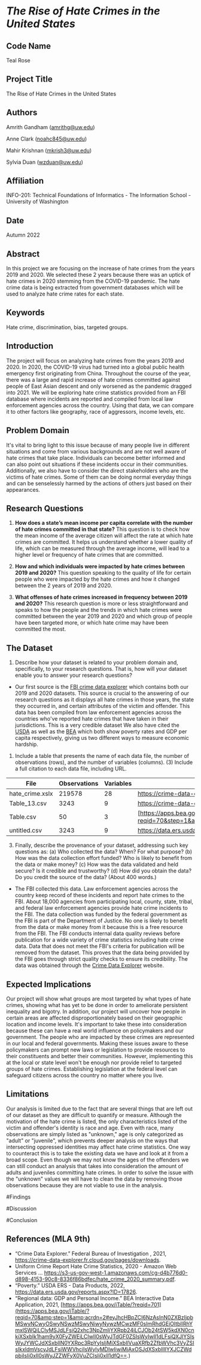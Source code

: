 # *The Rise of Hate Crimes in the United States*

## Code Name
Teal Rose

## Project Title
The Rise of Hate Crimes in the United States

## Authors

Amrith Gandham (amrithg@uw.edu)

Anne Clark (noahc845@uw.edu)

Mahir Krishnan (mkrish3@uw.edu)

Sylvia Duan (wzduan@uw.edu)

## Affiliation
INFO-201: Technical Foundations of Informatics - The Information School - University of Washington

## Date
Autumn 2022

## Abstract
In this project we are focusing on the increase of hate crimes from the years 2019 and 2020. We selected these 2 years because there was an uptick of hate crimes in 2020 stemming from the COVID-19 pandemic. The hate crime data is being extracted from government databases which will be used to analyze hate crime rates for each state.

## Keywords
Hate crime, discrimination, bias, targeted groups.

## Introduction
The project will focus on analyzing hate crimes from the years 2019 and 2020. In 2020, the COVID-19 virus had turned into a global public health emergency first originating from China. Throughout the course of the year, there was a large and rapid increase of hate crimes committed against people of East Asian descent and only worsened as the pandemic dragged into 2021. We will be exploring hate crime statistics provided from an FBI database where incidents are reported and compiled from local law enforcement agencies across the country. Using that data, we can compare it to other factors like geography, race of aggressors, income levels, etc.

## Problem Domain
It's vital to bring light to this issue because of many people live in different situations and come from various backgrounds and are not well aware of hate crimes that take place. Individuals can become better informed and can also point out situations if these incidents occur in their communities. Additionally, we also have to consider the direct stakeholders who are the victims of hate crimes. Some of them can be doing normal everyday things and can be senselessly harmed by the actions of others just based on their appearances.


## Research Questions
1. **How does a state’s mean income per capita correlate with the number of hate crimes committed in that state?**
This question is to check how the mean income of the average citizen will affect the rate at which hate crimes are committed. It helps us understand whether a lower quality of life, which can be measured through the average income, will lead to a higher level or frequency of hate crimes that are committed.


1. **How and which individuals were impacted by hate crimes between 2019 and 2020?**
 This question speaking to the quality of life for certain people who were impacted by the hate crimes and how it changed between the 2 years of 2019 and 2020.

1. **What offenses of hate crimes increased in frequency between 2019 and 2020?**
 This research question is more or less straightforward and speaks to how the people and the trends in which hate crimes were committed between the year 2019 and 2020 and which group of people have been targeted more, or which hate crime may have been committed the most.

## The Dataset
1.  Describe how your dataset is related to your problem domain and, specifically, to your research questions. That is, how will your dataset enable you to answer your research questions?

  * Our first source is the [FBI crime data explorer](https://crime-data-explorer.fr.cloud.gov/pages/downloads) which contains both our 2019 and 2020 datasets. This source is crucial to the answering of our research questions as it displays all hate crimes in those years, the state they occurred in, and certain attributes of the victim and offender. This data has been compiled from law enforcement agencies across the countries who've reported hate crimes that have taken in their jurisdictions. This is a very credible dataset
  We also have cited the [USDA](https://data.ers.usda.gov/reports.aspx?ID=17826) as well as the [BEA](https://apps.bea.gov/iTable/?reqid=70&step=1&acrdn=2#eyJhcHBpZCI6NzAsInN0ZXBzIjpbMSwyNCwyOSwyNSwzMSwyNiwyNywzMCwzMF0sImRhdGEiOltbIlRhYmxlSWQiLCIyMSJdLFsiQ2xhc3NpZmljYXRpb24iLCJOb24tSW5kdXN0cnkiXSxbIk1ham9yX0FyZWEiLCIwIl0sWyJTdGF0ZSIsWyIwIl1dLFsiQXJlYSIsWyJYWCJdXSxbIlN0YXRpc3RpYyIsIjMiXSxbIlVuaXRfb2ZfbWVhc3VyZSIsIkxldmVscyJdLFsiWWVhciIsWyIyMDIwIiwiMjAxOSJdXSxbIlllYXJCZWdpbiIsIi0xIl0sWyJZZWFyX0VuZCIsIi0xIl1dfQ==) which both show poverty rates and GDP per capita respectively, giving us two different ways to measure economic hardship.


1. Include a table that presents the name of each data file, the number of observations (rows), and the number of variables (columns). (3) Include a full citation to each data file, including URL.

| File            | Observations | Variables | URL                                                                                                                                                                                                                                                                                                                                                                                                                                                                             |
|-----------------|--------------|-----------|---------------------------------------------------------------------------------------------------------------------------------------------------------------------------------------------------------------------------------------------------------------------------------------------------------------------------------------------------------------------------------------------------------------------------------------------------------------------------------|
| hate_crime.xslx | 219578       | 28        | https://crime-data-explorer.fr.cloud.gov/pages/downloads                                                                                                                                                                                                                                                                                                                                                                                                                        |
| Table_13.csv    | 3243         | 9         | https://crime-data-explorer.fr.cloud.gov/pages/downloads                                                                                                                                                                                                                                                                                                                                                                                                                        |
| Table.csv       | 50           | 3         | [https://apps.bea.gov/iTable/?reqid=70&step=1](https://apps.bea.gov/iTable/?reqid=70&step=1&acrdn=2#eyJhcHBpZCI6NzAsInN0ZXBzIjpbMSwyNCwyOSwyNSwzMSwyNiwyNywzMCwzMF0sImRhdGEiOltbIlRhYmxlSWQiLCIyMSJdLFsiQ2xhc3NpZmljYXRpb24iLCJOb24tSW5kdXN0cnkiXSxbIk1ham9yX0FyZWEiLCIwIl0sWyJTdGF0ZSIsWyIwIl1dLFsiQXJlYSIsWyJYWCJdXSxbIlN0YXRpc3RpYyIsIjMiXSxbIlVuaXRfb2ZfbWVhc3VyZSIsIkxldmVscyJdLFsiWWVhciIsWyIyMDIwIiwiMjAxOSJdXSxbIlllYXJCZWdpbiIsIi0xIl0sWyJZZWFyX0VuZCIsIi0xIl1dfQ==) | |
| untitled.csv    | 3243         | 9         | https://data.ers.usda.gov/reports.aspx?ID=17826    

3. Finally, describe the provenance of your dataset, addressing such key questions as: (a) Who collected the data? When? For what purpose? (b) How was the data collection effort funded? Who is likely to benefit from the data or make money? (c) How was the data validated and held secure? Is it credible and trustworthy? (d) How did you obtain the data? Do you credit the source of the data? (About 400 words.)

  * The FBI collected this data. Law enforcement agencies across the country keep record of these incidents and report hate crimes to the FBI. About 18,000 agencies from participating local, county, state, tribal, and federal law enforcement agencies provide hate crime incidents to the FBI. The data collection was funded by the federal government as the FBI is part of the Department of Justice. No one is likely to benefit from the data or make money from it because this is a free resource from the FBI. The FBI conducts internal data quality reviews before publication for a wide variety of crime statistics including hate crime data. Data that does not meet the FBI's criteria for publication will be removed from the dataset. This proves that the data being provided by the FBI goes through strict quality checks to ensure its credibility. The data was obtained through the [Crime Data Explorer](https://crime-data-explorer.fr.cloud.gov/pages/downloads) website.


## Expected Implications
Our project will show what groups are most targeted by what types of hate crimes, showing what has yet to be done in order to ameliorate persistent inequality and bigotry. In addition, our project will uncover how people in certain areas are affected disproportionately based on their geographic location and income levels. It's important to take these into consideration because these can have a real world influence on policymakers and our government. The people who are impacted by these crimes are represented in our local and federal governments. Making these issues aware to these policymakers can prompt new laws or legislation to provide resources to their constituents and better their communities. However, implementing this at the local or state level won't be enough nor provide relief to targeted groups of hate crimes. Establishing legislation at the federal level can safeguard citizens across the country no matter where you live.


## Limitations
Our analysis is limited due to the fact that are several things that are left out of our dataset as they are difficult to quantify or measure. Although the motivation of the hate crime is listed, the only characteristics listed of the victim and offender's identity is race and age. Even with race, many observations are simply listed as "unknown," age is only categorized as "adult" or "juvenile", which prevents deeper analysis on the ways that intersecting oppressed identities may affect hate crime statistics. One way to counteract this is to take the existing data we have and look at it from a broad scope. Even though we may not know the ages of the offenders we can still conduct an analysis that takes into consideration the amount of adults and juveniles committing hate crimes. In order to solve the issue with the "unknown" values we will have to clean the data by removing those observations because they are not viable to use in the analysis.

#Findings


#Discussion

#Conclusion

## References (MLA 9th)
- “Crime Data Explorer.” Federal Bureau of Investigation , 2021, https://crime-data-explorer.fr.cloud.gov/pages/downloads.
- Uniform Crime Report Hate Crime Statistics, 2020 - Amazon Web Services ... https://s3-us-gov-west-1.amazonaws.com/cg-d4b776d0-d898-4153-90c8-8336f86bdfec/hate_crime_2020_summary.pdf.
- “Poverty.” USDA ERS - Data Products, 2022, https://data.ers.usda.gov/reports.aspx?ID=17826.
- “Regional data: GDP and Personal Income.” BEA Interactive Data Application, 2021, [https://apps.bea.gov/iTable/?reqid=701](https://apps.bea.gov/iTable/?reqid=70&amp;step=1&amp;acrdn=2#eyJhcHBpZCI6NzAsInN0ZXBzIjpbMSwyNCwyOSwyNSwzMSwyNiwyNywzMCwzMF0sImRhdGEiOltbIlRhYmxlSWQiLCIyMSJdLFsiQ2xhc3NpZmljYXRpb24iLCJOb24tSW5kdXN0cnkiXSxbIk1ham9yX0FyZWEiLCIwIl0sWyJTdGF0ZSIsWyIwIl1dLFsiQXJlYSIsWyJYWCJdXSxbIlN0YXRpc3RpYyIsIjMiXSxbIlVuaXRfb2ZfbWVhc3VyZSIsIkxldmVscyJdLFsiWWVhciIsWyIyMDIwIiwiMjAxOSJdXSxbIlllYXJCZWdpbiIsIi0xIl0sWyJZZWFyX0VuZCIsIi0xIl1dfQ==.)
